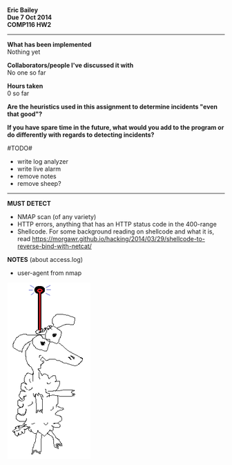 **Eric Bailey  
Due 7 Oct 2014  
COMP116 HW2**

---

**What has been implemented**  
Nothing yet

**Collaborators/people I've discussed it with**  
No one so far

**Hours taken**  
0 so far

**Are the heuristics used in this assignment to determine incidents "even that good"?**


**If you have spare time in the future, what would you add to the program or do differently with regards to detecting incidents?**


#TODO#
* write log analyzer
* write live alarm
* remove notes
* remove sheep?

---

**MUST DETECT**
* NMAP scan (of any variety)
* HTTP errors, anything that has an HTTP status code in the 400-range
* Shellcode. For some background reading on shellcode and what it is, read https://morgawr.github.io/hacking/2014/03/29/shellcode-to-reverse-bind-with-netcat/

**NOTES** (about access.log)
* user-agent from nmap

![sheep](sheep.png)

